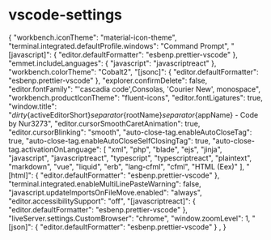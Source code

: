 # vscode-settings

{
  "workbench.iconTheme": "material-icon-theme",
  "terminal.integrated.defaultProfile.windows": "Command Prompt",
  "[javascript]": {
    "editor.defaultFormatter": "esbenp.prettier-vscode"
  },
  "emmet.includeLanguages": {
    "javascript": "javascriptreact"
  },
  "workbench.colorTheme": "Cobalt2",
"[jsonc]": {
    "editor.defaultFormatter": "esbenp.prettier-vscode"
},
"explorer.confirmDelete": false,
"editor.fontFamily": "'cascadia code',Consolas, 'Courier New', monospace",
"workbench.productIconTheme": "fluent-icons",
"editor.fontLigatures": true,
"window.title": "${dirty}${activeEditorShort}${separator}${rootName}${separator}${appName} - Code by Nur3273",
"editor.cursorSmoothCaretAnimation": true,
"editor.cursorBlinking": "smooth",
"auto-close-tag.enableAutoCloseTag": true,
"auto-close-tag.enableAutoCloseSelfClosingTag": true,
"auto-close-tag.activationOnLanguage": [
  "xml",
  "php",
  "blade",
  "ejs",
  "jinja",
  "javascript",
  "javascriptreact",
  "typescript",
  "typescriptreact",
  "plaintext",
  "markdown",
  "vue",
  "liquid",
  "erb",
  "lang-cfml",
  "cfml",
  "HTML (Eex)"
],
"[html]": {
  "editor.defaultFormatter": "esbenp.prettier-vscode"
},
"terminal.integrated.enableMultiLinePasteWarning": false,
"javascript.updateImportsOnFileMove.enabled": "always",
"editor.accessibilitySupport": "off",
"[javascriptreact]": {
  "editor.defaultFormatter": "esbenp.prettier-vscode"
},
"liveServer.settings.CustomBrowser": "chrome",
"window.zoomLevel": 1,
"[json]": {
  "editor.defaultFormatter": "esbenp.prettier-vscode"
}
,
}
